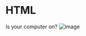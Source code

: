 # HTML
Is your computer on?
![image](https://user-images.githubusercontent.com/56508036/188166228-0c7b2726-b18c-4117-915c-5ce6f42cb923.png)
